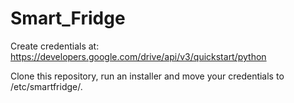 # Smart_Fridge

Create credentials at: https://developers.google.com/drive/api/v3/quickstart/python

Clone this repository, run an installer and move your credentials to /etc/smartfridge/.
